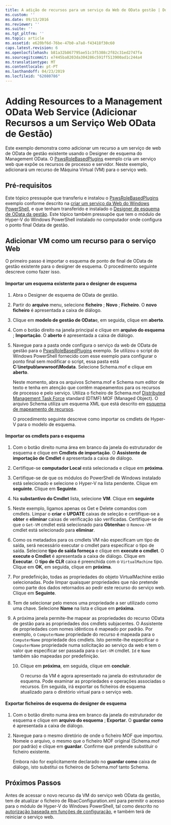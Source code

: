 ```yaml
---
title: A adição de recursos para um serviço da Web de OData gestão | Documentos da Microsoft
ms.custom: ''
ms.date: 09/13/2016
ms.reviewer: ''
ms.suite: ''
ms.tgt_pltfrm: ''
ms.topic: article
ms.assetid: e620bf6d-76be-47b0-a7a8-f43418f30c60
caps.latest.revision: 6
ms.openlocfilehash: b81a32b867795ae51c3f5308c2f82c31ed2747fa
ms.sourcegitcommit: e7445ba8203da304286c591ff513900ad1c244a4
ms.translationtype: MT
ms.contentlocale: pt-PT
ms.lasthandoff: 04/23/2019
ms.locfileid: "62080786"
---
```

# <a name="adding-resources-to-a-management-odata-web-service"></a>Adding Resources to a Management OData Web Service (Adicionar Recursos a um Serviço Web OData de Gestão)

Este exemplo demonstra como adicionar um recurso a um serviço de web de OData de gestão existente usando o Designer de esquema do Management OData. O [PswsRoleBasedPlugins](https://code.msdn.microsoft.com:443/windowsdesktop/PswsRoleBasedPlugins-9c79b75a) exemplo cria um serviço web que expõe os recursos de processo e servidor. Neste exemplo, adicionará um recurso de Máquina Virtual (VM) para o serviço web.

## <a name="prerequisites"></a>Pré-requisitos

Este tópico pressupõe que transferiu e instalou o [PswsRoleBasedPlugins](https://code.msdn.microsoft.com:443/windowsdesktop/PswsRoleBasedPlugins-9c79b75a) exemplo conforme descrito na [criar um serviço da Web do Windows PowerShell](./creating-a-management-odata-web-service.md), e que tenham transferido e instalado o [Designer de esquema de OData da gestão](https://marketplace.visualstudio.com/items?itemName=jlisc0.ManagementODataSchemaDesigner). Este tópico também pressupõe que tem o módulo de Hyper-V do Windows PowerShell instalado no computador onde configura o ponto final Odata de gestão.

## <a name="adding-vm-as-a-resource-to-the-web-service"></a>Adicionar VM como um recurso para o serviço Web

O primeiro passo é importar o esquema de ponto de final de OData de gestão existente para o designer de esquema. O procedimento seguinte descreve como fazer isso.

#### <a name="importing-an-existing-schema-into-the-schema-designer"></a>Importar um esquema existente para o designer de esquema

1. Abra o Designer de esquema de OData de gestão.

2. Partir do **arquivo** menu, selecione **ficheiro** ; **Novo** ; **Ficheiro**. O **novo ficheiro** é apresentada a caixa de diálogo.

3. Clique em **modelo de gestão de OData**e, em seguida, clique em **aberto**.

4. Com o botão direito na janela principal e clique em **arquivo do esquema** ; **Importação**. O **aberto** é apresentada a caixa de diálogo.

5. Navegue para a pasta onde configura o serviço da web de OData de gestão para o [PswsRoleBasedPlugins](https://code.msdn.microsoft.com:443/windowsdesktop/PswsRoleBasedPlugins-9c79b75a) exemplo. Se utilizou o script do Windows PowerShell fornecido com esse exemplo para configurar o ponto final sem modificar o script, essa pasta está **C:\inetpub\wwwroot\Modata**. Selecione Schema.mof e clique em **aberto**.

   Neste momento, abra os arquivos Schema.mof e Schema num editor de texto e tenha em atenção que contêm mapeamentos para os recursos de processo e pelo serviço. Utiliza o ficheiro de Schema.mof [Distributed Management Task Force](https://www.dmtf.org/) standard (DTMF) MOF (Managed Object). O arquivo Schema utiliza um esquema XML que está descrito em [esquema de mapeamento de recursos](./resource-mapping-schema.md).

   O procedimento seguinte descreve como importar os cmdlets de Hyper-V para o modelo de esquema.

#### <a name="importing-cmdlets-into-the-schema"></a>Importar os cmdlets para o esquema

1. Com o botão direito numa área em branco da janela do estruturador de esquema e clique em **Cmdlets de importação**. O **Assistente de importação de Cmdlet** é apresentada a caixa de diálogo.

2. Certifique-se **computador Local** está selecionada e clique em **próxima**.

3. Certifique-se de que os módulos do PowerShell de Windows instalado está selecionado e selecione o Hyper-V na lista pendente. Clique em **seguinte**. Clique em **Seguinte**.

4. Na **substantivo do Cmdlet** lista, selecione **VM**. Clique em **seguinte**

5. Neste exemplo, ligamos apenas os Get e Delete comandos com cmdlets. Limpar o **criar** e **UPDATE** caixas de seleção e certifique-se a **obter** e **eliminar** caixas de verificação são verificadas. Certifique-se de que o `Get-VM` cmdlet está selecionado para **Obtenha**e o `Remove-VM` cmdlet está selecionado para **eliminar**.

6. Como os metadados para os cmdlets VM não especificam um tipo de saída, será necessário executar o cmdlet para especificar o tipo de saída. Selecione **tipo de saída forneça** e clique em **execute o cmdlet**. O **execute o Cmdlet** é apresentada a caixa de diálogo. Clique em **Executar**. O **tipo de CLR** caixa é preenchida com o `VirtualMachine` tipo. Clique em **OK**, em seguida, clique em **próxima**.

7. Por predefinição, todas as propriedades do objeto VirtualMachine estão selecionadas. Pode limpar quaisquer propriedades que não pretende como parte dos dados retornados ao pedir este recurso do serviço web. Clique em **Seguinte**.

8. Tem de selecionar pelo menos uma propriedade a ser utilizado como uma chave. Selecione **Name** na lista e clique em **próxima**.

9. A próxima janela permite-lhe mapear as propriedades do recurso OData de gestão para as propriedades dos cmdlets subjacentes. O Assistente de propriedades com nomes idênticos é mapeado por padrão. Por exemplo, o `ComputerName` propriedade do recurso é mapeada para o `ComputerName` propriedade dos cmdlets.  Isto permite-lhe especificar o `ComputerName` propriedade numa solicitação ao serviço da web e tem o valor que especificar ser passada para o `Get-VM` cmdlet. `Id` e `Name` também são mapeadas por predefinição.

   10. Clique em **próxima**, em seguida, clique em **concluir**.

       O recurso da VM é agora apresentado na janela do estruturador de esquema. Pode examinar as propriedades e operações associadas o recursos. Em seguida, irá exportar os ficheiros de esquema atualizado para o diretório virtual para o serviço web.

#### <a name="exporting-schema-files-from-the-schema-designer"></a>Exportar ficheiros de esquema do designer de esquema

1. Com o botão direito numa área em branco da janela do estruturador de esquema e clique em **arquivo do esquema** ; **Exportar**. O **guardar como** é apresentada a caixa de diálogo.

2. Navegue para o mesmo diretório de onde o ficheiro MOF que importou. Nomeie o arquivo, o mesmo que o ficheiro MOF original (Schema.mof por padrão) e clique em **guardar**. Confirme que pretende substituir o ficheiro existente.

   Embora não for explicitamente declarado no **guardar como** caixa de diálogo, isto substitui os ficheiros de Schema.mof tanto Schema.

## <a name="next-steps"></a>Próximos Passos

Antes de acessar o novo recurso da VM do serviço web OData da gestão, tem de atualizar o ficheiro de RbacConfiguration.xml para permitir o acesso para o módulo de Hyper-V do Windows PowerShell, tal como descrito no [autorização baseada em funções de configuração](./configuring-role-based-authorization.md), e também terá de reiniciar o serviço web.